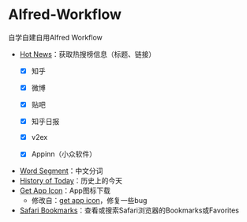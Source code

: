 # Alfred-Workflow
自学自建自用Alfred Workflow


- [Hot News](https://github.com/BlackCCCat/Alfred-Workflow/tree/main/hot-news)：获取热搜榜信息（标题、链接）
    - [x] 知乎
    - [x] 微博
    - [x] 贴吧
    - [x] 知乎日报
    - [x] v2ex
    - [x] Appinn（小众软件）

    
- [Word Segment](https://github.com/BlackCCCat/Alfred-Workflow/tree/main/word-segment)：中文分词
- [History of Today](https://github.com/BlackCCCat/Alfred-Workflow/tree/main/history-of-today)：历史上的今天
- [Get App Icon](https://github.com/BlackCCCat/Alfred-Workflow/tree/main/icon-extractor)：App图标下载
    - 修改自：[get app icon](https://github.com/packal/repository/tree/master/com.mcskrzypczak.extracticon)，修复一些bug
- [Safari Bookmarks](https://github.com/BlackCCCat/Alfred-Workflow/tree/main/safari-bookmarks)：查看或搜索Safari浏览器的Bookmarks或Favorites


 

